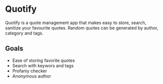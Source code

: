 # Quotify

Quotify is a quote management app that makes easy to store, search, sanitize your favourite quotes. Random quotes can be generated by author, category and tags.

## Goals
- Ease of storing favorite quotes
- Search with keywors and tags
- Profaniy checker
- Anonymous author



